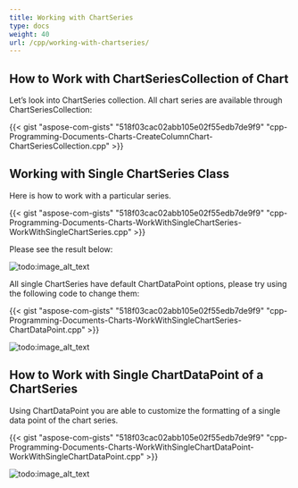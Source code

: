 ```yaml
---
title: Working with ChartSeries
type: docs
weight: 40
url: /cpp/working-with-chartseries/
---
```


## How to Work with ChartSeriesCollection of Chart

Let’s look into ChartSeries collection. All chart series are available through ChartSeriesCollection:



{{< gist "aspose-com-gists" "518f03cac02abb105e02f55edb7de9f9" "cpp-Programming-Documents-Charts-CreateColumnChart-ChartSeriesCollection.cpp" >}}


## Working with Single ChartSeries Class

Here is how to work with a particular series.

{{< gist "aspose-com-gists" "518f03cac02abb105e02f55edb7de9f9" "cpp-Programming-Documents-Charts-WorkWithSingleChartSeries-WorkWithSingleChartSeries.cpp" >}}

Please see the result below:

![todo:image_alt_text](working-with-chartseries_1.png)


All single ChartSeries have default ChartDataPoint options, please try using the following code to change them:

{{< gist "aspose-com-gists" "518f03cac02abb105e02f55edb7de9f9" "cpp-Programming-Documents-Charts-WorkWithSingleChartSeries-ChartDataPoint.cpp" >}}

![todo:image_alt_text](working-with-chartseries_2.png)

## How to Work with Single ChartDataPoint of a ChartSeries

Using ChartDataPoint you are able to customize the formatting of a single data point of the chart series.

{{< gist "aspose-com-gists" "518f03cac02abb105e02f55edb7de9f9" "cpp-Programming-Documents-Charts-WorkWithSingleChartDataPoint-WorkWithSingleChartDataPoint.cpp" >}}



![todo:image_alt_text](working-with-chartseries_3.png)
